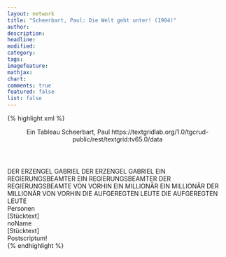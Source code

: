 ```yaml
---
layout: network
title: "Scheerbart, Paul: Die Welt geht unter! (1904)"
author:
description:
headline:
modified:
category:
tags:
imagefeature:
mathjax:
chart:
comments: true
featured: false
list: false
---
```

{% highlight xml %}
<?xml-model href="https://raw.githubusercontent.com/DLiNa/project/master/rules/lina.rnc"?><?xml-model href="https://raw.githubusercontent.com/DLiNa/project/master/rules/lina.sch"?>
<play xmlns="http://lina.digital">
  <header>
    <title>Die Welt geht unter!</title>
  	<subtitle>Ein Tableau</subtitle>
    <genretitle/>
    <author>Scheerbart, Paul</author>
  	<date when="1904" type="print"/>
  	<source>https://textgridlab.org/1.0/tgcrud-public/rest/textgrid:tv65.0/data</source>
  </header>
  <personae>
    <character>
      <name>DER ERZENGEL GABRIEL</name>
      <alias xml:id="der_erzengel_gabriel">
        <name>DER ERZENGEL GABRIEL</name>
      </alias>
    </character>
    <character>
      <name>EIN REGIERUNGSBEAMTER</name>
      <alias xml:id="ein_regierungsbeamter">
        <name>EIN REGIERUNGSBEAMTER</name>
      </alias>
    	<alias xml:id="der_regierungsbeamte_von_vorhin">
    		<name>DER REGIERUNGSBEAMTE VON VORHIN</name>
    	</alias>
    </character>
    <character>
      <name>EIN MILLIONÄR</name>
      <alias xml:id="ein_millionär">
        <name>EIN MILLIONÄR</name>
      </alias>
    	<alias xml:id="der_millionär_von_vorhin">
    		<name>DER MILLIONÄR VON VORHIN</name>
    	</alias>
    </character>
    <character>
      <name>DIE AUFGEREGTEN LEUTE</name>
      <alias xml:id="die_aufgeregten_leute">
        <name>DIE AUFGEREGTEN LEUTE</name>
      </alias>
    </character>
  </personae>
  <text>
    <div>
      <head>Personen</head>
    </div>
    <div>
      <head>[Stücktext]</head>
      <div>
        <head>noName</head>
        <div>
          <head>[Stücktext]</head>
          <sp who="#der_erzengel_gabriel">
            <amount n="6" unit="speech_acts"/>
            <amount n="161" unit="words"/>
            <amount n="3" unit="lines"/>
            <amount n="886" unit="chars"/>
          </sp>
          <sp who="#ein_regierungsbeamter">
            <amount n="1" unit="speech_acts"/>
            <amount n="2" unit="words"/>
            <amount n="1" unit="lines"/>
            <amount n="10" unit="chars"/>
          </sp>
          <sp who="#ein_millionär">
            <amount n="1" unit="speech_acts"/>
            <amount n="2" unit="words"/>
            <amount n="1" unit="lines"/>
            <amount n="10" unit="chars"/>
          </sp>
          <sp who="#die_aufgeregten_leute">
            <amount n="1" unit="speech_acts"/>
            <amount n="5" unit="words"/>
            <amount n="1" unit="lines"/>
            <amount n="25" unit="chars"/>
          </sp>
          <sp who="#der_regierungsbeamte_von_vorhin">
            <amount n="1" unit="speech_acts"/>
            <amount n="12" unit="words"/>
            <amount n="1" unit="lines"/>
            <amount n="67" unit="chars"/>
          </sp>
          <sp who="#der_millionär_von_vorhin">
            <amount n="1" unit="speech_acts"/>
            <amount n="5" unit="words"/>
            <amount n="1" unit="lines"/>
            <amount n="28" unit="chars"/>
          </sp>
        </div>
        <div>
          <head>Postscriptum!</head>
        </div>
      </div>
    </div>
  </text>
</play>
{% endhighlight %}